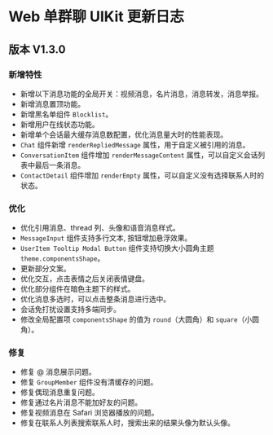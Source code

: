 # Web 单群聊 UIKit 更新日志

## 版本 V1.3.0

### 新增特性

- 新增以下消息功能的全局开关：视频消息，名片消息，消息转发，消息举报。
- 新增消息置顶功能。
- 新增黑名单组件 `Blocklist`。
- 新增用户在线状态功能。
- 新增单个会话最大缓存消息数配置，优化消息量大时的性能表现。
- `Chat` 组件新增 `renderRepliedMessage` 属性，用于自定义被引用的消息。
- `ConversationItem` 组件增加 `renderMessageContent` 属性，可以自定义会话列表中最后一条消息。
- `ContactDetail` 组件增加 `renderEmpty` 属性，可以自定义没有选择联系人时的状态。

### 优化

- 优化引用消息、thread 列、头像和语音消息样式。
- `MessageInput` 组件支持多行文本, 按钮增加悬浮效果。
- `UserItem Tooltip Modal Button` 组件支持切换大小圆角主题 `theme.componentsShape`。
- 更新部分文案。
- 优化交互，点击表情之后关闭表情键盘。
- 优化部分组件在暗色主题下的样式。
- 优化消息多选时，可以点击整条消息进行选中。
- 会话免打扰设置支持多端同步。
- 修改全局配置项 `componentsShape` 的值为 `round`（大圆角）和 `square`（小圆角）。

### 修复

- 修复 @ 消息展示问题。
- 修复 `GroupMember` 组件没有清缓存的问题。
- 修复偶现消息重复问题。
- 修复通过名片消息不能加好友的问题。
- 修复视频消息在 Safari 浏览器播放的问题。
- 修复在联系人列表搜索联系人时，搜索出来的结果头像为默认头像。
